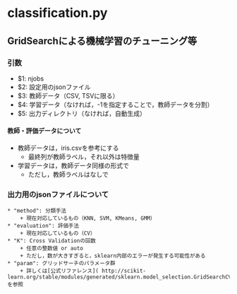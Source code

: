 # classification.py

## GridSearchによる機械学習のチューニング等

### 引数
* $1: njobs
* $2: 設定用のjsonファイル
* $3: 教師データ（CSV, TSVに限る）
* $4: 学習データ（なければ，-1を指定することで，教師データを分割）
* $5: 出力ディレクトリ（なければ，自動生成）

#### 教師・評価データについて
* 教師データは，iris.csvを参考にする
	+ 最終列が教師ラベル，それ以外は特徴量
* 学習データは，教師データ同様の形式で
	+ ただし，教師ラベルはなしで

### 出力用のjsonファイルについて
	* "method": 分類手法
		+ 現在対応しているもの（KNN, SVM, KMeans, GMM）
	* "evaluation": 評価手法
		+ 現在対応しているもの（CV）
	* "K": Cross Validationの回数
		+ 任意の整数値 or auto
		+ ただし，数が大きすぎると，sklearn内部のエラーが発生する可能性がある
	* "param": グリッドサーチのパラメータ群
		+ 詳しくは[公式リファレンス]( http://scikit-learn.org/stable/modules/generated/sklearn.model_selection.GridSearchCV.html)を参照
